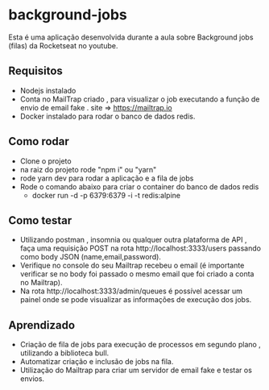 # background-jobs

Esta é uma aplicação desenvolvida durante a aula sobre Background jobs (filas) da Rocketseat no youtube.

## Requisitos

- Nodejs instalado
- Conta no MailTrap criado , para visualizar o job executando a função de envio de email fake . site => https://mailtrap.io
- Docker instalado para rodar o banco de dados redis.


## Como rodar
- Clone o projeto
- na raiz do projeto rode "npm i" ou "yarn"
- rode yarn dev para rodar a aplicação e a fila de jobs
- Rode o comando abaixo para criar o container do banco de dados redis
  - docker run -d -p 6379:6379 -i -t redis:alpine

## Como testar 
- Utilizando postman , insomnia ou qualquer outra plataforma de API , faça uma requisição POST na rota http://localhost:3333/users passando como body JSON (name,email,password).
- Verifique no console do seu Mailtrap recebeu o email (é importante verificar se no body foi passado o mesmo email que foi criado a conta no Mailtrap).
- Na rota http://localhost:3333/admin/queues é possível acessar um painel onde se pode visualizar as informações de execução dos jobs.

## Aprendizado

- Criação de fila de jobs para execução de processos em segundo plano , utilizando a biblioteca bull.
- Automatizar criação e inclusão de jobs na fila. 
- Utilização do Mailtrap para criar um servidor de email fake e testar os envios.
